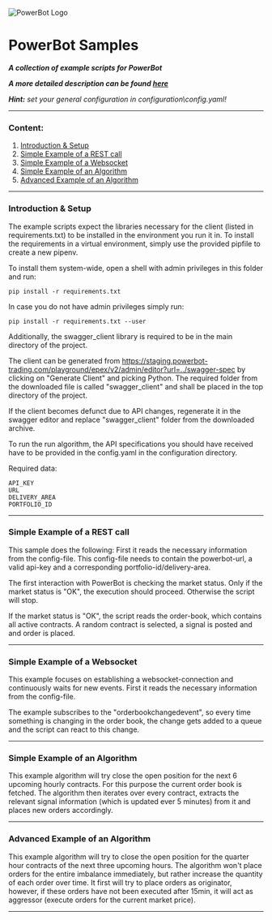  ![PowerBot Logo](https://www.powerbot-trading.com/wp-content/uploads/2018/03/PowerBot_Weblogo.png "PowerBot")
# **PowerBot Samples**
 ***A collection of example scripts for PowerBot***
 
***A more detailed description can be found [here](https://github.com/powerbot-trading/powerbot_samples_python/wiki)***

***Hint:*** *set your general configuration in configuration\config.yaml!*
***
### Content:
1. [Introduction & Setup](#introduction--setup)
2. [Simple Example of a REST call](#simple-example-of-a-rest-call)
3. [Simple Example of a Websocket](#simple-example-of-a-websocket)
4. [Simple Example of an Algorithm](#simple-example-of-an-algorithm)
5. [Advanced Example of an Algorithm](#advanced-example-of-an-algorithm)
***
### Introduction & Setup
The example scripts expect the libraries necessary for the client (listed in requirements.txt) to be installed in the environment you run it in.
To install the requirements in a virtual environment, simply use the provided pipfile to create a new pipenv.

To install them system-wide, open a shell with admin privileges in this folder and run:

	pip install -r requirements.txt

In case you do not have admin privileges simply run:

	pip install -r requirements.txt --user

Additionally, the swagger_client library is required to be in the main directory of the project. 

The client can be generated from https://staging.powerbot-trading.com/playground/epex/v2/admin/editor?url=../swagger-spec
by clicking on "Generate Client" and picking Python. The required folder from the downloaded file is called "swagger_client" and shall be placed in the top directory of the project.

If the client becomes defunct due to API changes, regenerate it in the swagger editor
and replace "swagger_client" folder from the downloaded archive.

To run the run algorithm, the API specifications you should have received have to be provided in the config.yaml in the configuration directory.

Required data:

	API_KEY
	URL
	DELIVERY_AREA
	PORTFOLIO_ID
***
### Simple Example of a REST call
This sample does the following:
First it reads the necessary information from the config-file. This config-file needs to contain the powerbot-url, a 
valid api-key and a corresponding portfolio-id/delivery-area.

The first interaction with PowerBot is checking the market status. Only if the market status is "OK", the execution should
proceed. Otherwise the script will stop. 

If the market status is "OK", the script reads the order-book, which contains all active contracts. A random contract is
selected, a signal is posted and and order is placed.  
***
### Simple Example of a Websocket
This example focuses on establishing a websocket-connection and continuously waits for new events. 
First it reads the necessary information from the config-file.

The example subscribes to the "orderbookchangedevent", so every time something is changing in the order book, the 
change gets added to a queue and the script can react to this change.
***
### Simple Example of an Algorithm
This example algorithm will try close the open position for the next 6 upcoming hourly contracts.
For this purpose the current order book is fetched. The algorithm then iterates over every contract,
extracts the relevant signal information (which is updated ever 5 minutes) from it and places new orders
accordingly.
***
### Advanced Example of an Algorithm
This example algorithm will try to close the open position for the quarter hour contracts of the next
three upcoming hours. The algorithm won't place orders for the entire imbalance immediately, but rather
increase the quantity of each order over time. It first will try to place orders as originator, however,
if these orders have not been executed after 15min, it will act as aggressor (execute orders for the
current market price).
***
